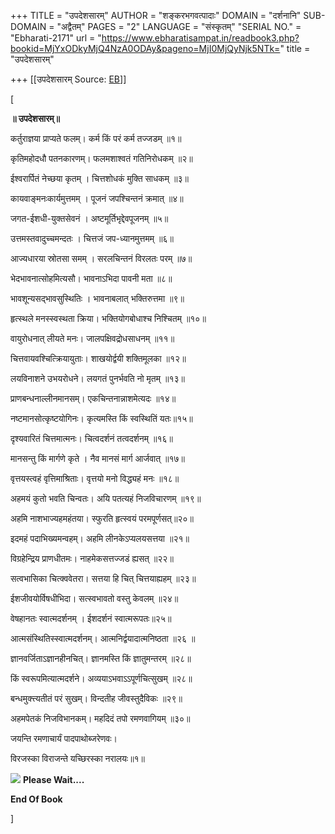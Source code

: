 +++
TITLE = "उपदेशसारम्"
AUTHOR = "शङ्करभगवत्पादाः"
DOMAIN = "दर्शनानि"
SUB-DOMAIN = "अद्वैतम्"
PAGES = "2"
LANGUAGE = "संस्कृतम्"
"SERIAL NO." = "Ebharati-2171"
url = "https://www.ebharatisampat.in/readbook3.php?bookid=MjYxODkyMjQ4NzA0ODAy&pageno=MjI0MjQyNjk5NTk="
title = "उपदेशसारम्"

+++
[[उपदेशसारम्	Source: [EB](https://www.ebharatisampat.in/readbook3.php?bookid=MjYxODkyMjQ4NzA0ODAy&pageno=MjI0MjQyNjk5NTk=)]]

\[



**॥ उपदेशसारम्॥**



कर्तुराज्ञया प्राप्यते फलम्। कर्म किं परं कर्म तज्जडम् ॥१॥

कृतिमहोदधौ पतनकारणम्। फलमशाश्वतं गतिनिरोधकम् ॥२॥

ईश्वरार्पितं नेच्छया कृतम् । चित्तशोधकं मुक्ति साधकम् ॥३॥

कायवाङ्मनःकार्यमुत्तमम् । पूजनं जपश्चिन्तनं क्रमात् ॥४॥

जगत-ईशधी-युक्तसेवनं । अष्टमूर्तिभृद्देवपूजनम् ॥५॥

उत्तमस्तवादुच्चमन्दतः । चित्तजं जप-ध्यानमुत्तमम् ॥६॥

आज्यधारया स्रोतसा समम् । सरलचिन्तनं विरलतः परम् ॥७॥

भेदभावनात्सोहमित्यसौ। भावनाऽभिदा पावनी मता ॥८॥

भावशून्यसद्भावसुस्थितिः । भावनाबलात् भक्तिरुत्तमा ॥९॥

हृत्स्थले मनस्स्वस्थता क्रिया। भक्तियोगबोधाश्च निश्चितम् ॥१०॥

वायुरोधनात् लीयते मनः। जालपक्षिवद्रोधसाधनम् ॥११॥

चित्तवायवश्चित्क्रियायुताः। शाखयोर्द्वयी शक्तिमूलका ॥१२॥

लयविनाशने उभयरोधने। लयगतं पुनर्भवति नो मृतम् ॥१३॥

प्राणबन्धनाल्लीनमानसम्। एकचिन्तनान्नाशमेत्यदः ॥१४॥

नष्टमानसोत्कृष्टयोगिनः। कृत्यमस्ति किं स्वस्थितिं यतः॥१५॥

दृश्यवारितं चित्तमात्मनः। चित्वदर्शनं तत्वदर्शनम् ॥१६॥

मानसन्तु किं मार्गणे कृते । नैव मानसं मार्ग आर्जवात् ॥१७॥

वृत्तयस्त्वहं वृत्तिमाश्रिताः। वृत्तयो मनो विद्ध्यहं मनः ॥१८॥

अहमयं कुतो भवति चिन्वतः। अयि पतत्यहं निजविचारणम् ॥१९॥

अहमि नाशभाज्यहमहंतया। स्फुरति हृत्स्वयं परमपूर्णसत्॥२०॥

इदमहं पदाभिख्यमन्वहम्। अहमि लीनकेऽप्यलयसत्तया ॥२१॥

विग्रहेन्द्रिय प्राणधीतमः। नाहमेकसत्तज्जडं ह्यसत् ॥२२॥

सत्वभासिका चित्क्ववेतरा। सत्तया हि चित् चित्तयाह्यहम् ॥२३॥

ईशजीवयोर्विषधीभिदा। सत्स्वभावतो वस्तु केवलम् ॥२४॥

वेषहानतः स्वात्मदर्शनम् । ईशदर्शनं स्वात्मरूपतः॥२५॥

आत्मसंस्थितिस्स्वात्मदर्शनम्। आत्मनिर्द्वयादात्मनिष्ठता ॥२६ ॥

ज्ञानवर्जिताऽज्ञानहीनचित्। ज्ञानमस्ति किं ज्ञातुमन्तरम् ॥२८॥

किं स्वरूपमित्यात्मदर्शने। अव्ययाऽभवाऽऽपूर्णचित्सुखम् ॥२८॥

बन्धमुक्त्त्यतीतं परं सुखम्। विन्दतीह जीवस्तुदैविकः ॥२९॥

अहमपेतकं निजविभानकम्। महदिदं तपो रमणवागियम् ॥३०॥

जयन्ति रमणाचार्यं पादपाथोब्जरेणवः।

विरजस्का विराजन्ते यच्छिरस्का नरालयः॥१॥



![](include/loader.gif) **Please Wait....**

**End Of Book**

\]
